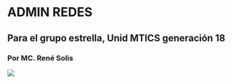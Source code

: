 # ADMIN REDES
## Para el grupo estrella, Unid MTICS generación 18

### Por MC. René Solis
![](https://pbs.twimg.com/profile_images/674079751024197632/kPLUGjcE_400x400.jpg)
